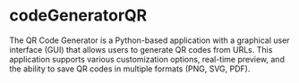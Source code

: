 # codeGeneratorQR
The QR Code Generator is a Python-based application with a graphical user interface (GUI) that allows users to generate QR codes from URLs. This application supports various customization options, real-time preview, and the ability to save QR codes in multiple formats (PNG, SVG, PDF).

